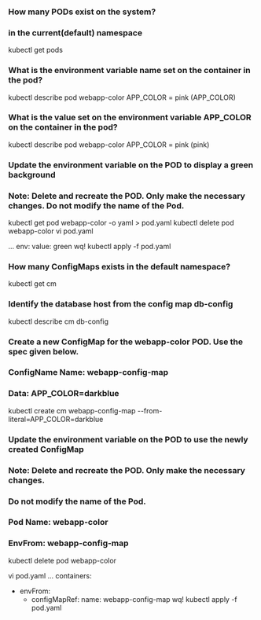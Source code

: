 ### How many PODs exist on the system?
### in the current(default) namespace
kubectl get pods

### What is the environment variable name set on the container in the pod?
kubectl describe pod webapp-color
APP_COLOR = pink
(APP_COLOR)

### What is the value set on the environment variable APP_COLOR on the container in the pod?
kubectl describe pod webapp-color
APP_COLOR = pink
(pink)

### Update the environment variable on the POD to display a green background
### Note: Delete and recreate the POD. Only make the necessary changes. Do not modify the name of the Pod.
kubectl get pod webapp-color -o yaml > pod.yaml
kubectl delete pod webapp-color 
vi pod.yaml

...
env:
    value: green
wq!
kubectl apply -f pod.yaml

### How many ConfigMaps exists in the default namespace?
kubectl get cm

### Identify the database host from the config map db-config
kubectl describe cm db-config

### Create a new ConfigMap for the webapp-color POD. Use the spec given below.
### ConfigName Name: webapp-config-map
### Data: APP_COLOR=darkblue
kubectl create cm webapp-config-map --from-literal=APP_COLOR=darkblue


### Update the environment variable on the POD to use the newly created ConfigMap
### Note: Delete and recreate the POD. Only make the necessary changes. 
### Do not modify the name of the Pod.
### Pod Name: webapp-color
### EnvFrom: webapp-config-map
kubectl delete pod webapp-color

vi pod.yaml
...
 containers:
  - envFrom:
    - configMapRef:
                name: webapp-config-map
wq!
kubectl apply -f pod.yaml